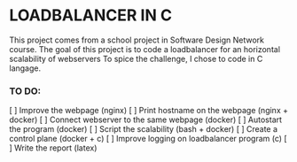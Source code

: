 # LOADBALANCER IN C 

This project comes from a school project in Software Design Network course.
The goal of this project is to code a loadbalancer for an horizontal scalability of webservers
To spice the challenge, I chose to code in C langage. 

### TO DO:
 [ ] Improve the webpage  (nginx)
 [ ] Print hostname on the webpage (nginx + docker)
 [ ] Connect webserver to the same webpage (docker)
 [ ] Autostart the program (docker)
 [ ] Script the scalability (bash + docker)
 [ ] Create a control plane (docker + c)
 [ ] Improve logging on loadbalancer program (c)
 [ ] Write the report (latex)
